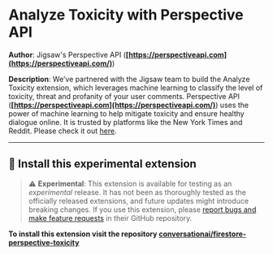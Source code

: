 # Analyze Toxicity with Perspective API

**Author**: Jigsaw's Perspective API (**[https://perspectiveapi.com](https://perspectiveapi.com/)**)

**Description**: We’ve partnered with the Jigsaw team to build the Analyze Toxicity extension, which leverages machine learning to classify the level of toxicity, threat and profanity of your user comments. Perspective API (**[https://perspectiveapi.com](https://perspectiveapi.com/)**) uses the power of machine learning to help mitigate toxicity and ensure healthy dialogue online. It is trusted by platforms like the New York Times and Reddit. Please check it out [here](https://github.com/conversationai/firestore-perspective-toxicity).

---

## 🧩 Install this experimental extension

> ⚠️ **Experimental**: This extension is available for testing as an _experimental_ release. It has not been as thoroughly tested as the officially released extensions, and future updates might introduce breaking changes. If you use this extension, please [report bugs and make feature requests](https://github.com/conversationai/firestore-perspective-toxicity/issues/new/choose) in their GitHub repository.

**To install this extension visit the repository [conversationai/firestore-perspective-toxicity](https://github.com/conversationai/firestore-perspective-toxicity)**
